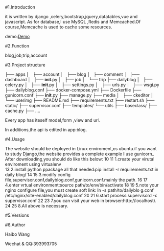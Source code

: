 
#1.Introduction

it is written by django ,celery,bootstrap,jquery,datatables,vue and javascript.
As for database,I use MySQL ,Redis and Memcached.Of course,Memcache is used to cache some resources.



demo:<a href="http://hbnnforever.cn">Demo</a>


#2.Function

blog,job,trip,account

#3.Project structure

├── apps
│   ├── account
│   ├── blog
│   ├── comment
│   ├── dashboard
│   ├── __init__.py
│   ├── job
│   └── trip
├── dailyblog
│   ├── celery.py
│   ├── __init__.py
│   ├── settings.py
│   ├── urls.py
│   ├── wsgi.py
├── dailyblog.conf
├── docker-compose.yml
├── Dockerfile
├── gunicorn.conf
├── __init__.py
├── manage.py
├── media
│   ├── ckeditor
│   └── userimg
├── README.md
├── requirements.txt
├── restart.sh
├── static/
├── supervisor.conf
├── templates/
└── utils
    ├── baseclass/
    ├── cache.py
    ├── ....


Every app has iteself model,form ,view and url.

In additions,the api is edited in app:blog.


#4.Usage

The website should be deployed in Linux enviroment,os ubuntu.if you want to study
Django,the website provides a complete example
I use gunicorn_                        
After downloading,you should do like this below:                          10 
11 1.create your virutal enviroment using virtualenv                           
13 2.install python ppackage all that needed:pip install -r requirements.txt in daily    blog/
14 
15 3.modify config file,supervisor.conf,dailyblog.conf,gunicorn.conf.mainly the path.
16 
17 4.enter vrtual environment:source path/to/env/bin/activate
18 
19 5.note your nginx configure file,you must create soft link: ln -s path/to/dailyblo    g.conf /etc/nginx/site-enabled/dailyblog.conf 
20 
21 6.start process:supervisord -c supervisor.conf
22 
23 7.you can visit your web in browser:http://localhost/.
24 
25 8.All above is necessary.



#5.Versions



#6.Author

Haibo Wang

Wechat & QQ:393993705